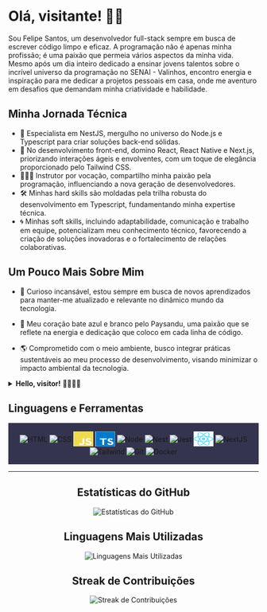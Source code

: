 # Olá, visitante! 👋🏽

Sou Felipe Santos, um desenvolvedor full-stack sempre em busca de escrever código limpo e eficaz. A programação não é apenas minha profissão; é uma paixão que permeia vários aspectos da minha vida. Mesmo após um dia inteiro dedicado a ensinar jovens talentos sobre o incrível universo da programação no SENAI - Valinhos, encontro energia e inspiração para me dedicar a projetos pessoais em casa, onde me aventuro em desafios que demandam minha criatividade e habilidade.

## Minha Jornada Técnica

- 🔭 Especialista em NestJS, mergulho no universo do Node.js e Typescript para criar soluções back-end sólidas.
- 📲 No desenvolvimento front-end, domino React, React Native e Next.js, priorizando interações ágeis e envolventes, com um toque de elegância proporcionado pelo Tailwind CSS.
- 👨🏽‍🏫 Instrutor por vocação, compartilho minha paixão pela programação, influenciando a nova geração de desenvolvedores.
- 🛠 Minhas hard skills são moldadas pela trilha robusta do desenvolvimento em Typescript, fundamentando minha expertise técnica.
- 🌀 Minhas soft skills, incluindo adaptabilidade, comunicação e trabalho em equipe, potencializam meu conhecimento técnico, favorecendo a criação de soluções inovadoras e o fortalecimento de relações colaborativas.

## Um Pouco Mais Sobre Mim

- 💫 Curioso incansável, estou sempre em busca de novos aprendizados para manter-me atualizado e relevante no dinâmico mundo da tecnologia.

- 💙 Meu coração bate azul e branco pelo Paysandu, uma paixão que se reflete na energia e dedicação que coloco em cada linha de código.

- 🌎 Comprometido com o meio ambiente, busco integrar práticas sustentáveis ao meu processo de desenvolvimento, visando minimizar o impacto ambiental da tecnologia.

<details>
  <summary><b>Hello, visitor!</b> 👋🏽🇬🇧</summary>

I'm Felipe Santos, a full-stack developer always striving to write clean and effective code. Programming is not just my profession; it's a passion that permeates various aspects of my life. Even after a full day dedicated to teaching young talents about the incredible world of programming at SENAI - Valinhos, I find the energy and inspiration to dedicate myself to personal projects at home, where I venture into challenges that demand my creativity and skill.

## My Technical Journey

- 🔭 Specializing in NestJS, I dive into the world of Node.js and Typescript to create solid back-end solutions.
- 📲 In front-end development, I excel in React, React Native, and Next.js, prioritizing swift and engaging interactions, enhanced with a touch of elegance provided by Tailwind CSS.
- 👨🏽‍🏫 A teacher by vocation, I share my passion for programming, influencing the new generation of developers.
- 🛠 My hard skills are shaped by the robust path of Typescript development, grounding my technical expertise.
- 🌀 My soft skills, including adaptability, communication, and teamwork, enhance my technical knowledge, favoring the creation of innovative solutions and the strengthening of collaborative relationships.

## A Little More About Me

- 🌿 Insatiably curious, I am always in search of new learnings to keep myself updated and relevant in the dynamic world of technology.

- 💙 My heart beats blue and white for Paysandu, a passion reflected in the energy and dedication I put into every line of code.

- 🌍 Committed to the environment, I seek to integrate sustainable practices into my development process, aiming to minimize the environmental impact of technology.

</details>

## Linguagens e Ferramentas

<div style="display: inline_block; background-color: #34344E" align="center"><br>
  <img align="center" alt="HTML" height="30" width="40" src="https://cdn.jsdelivr.net/gh/devicons/devicon@latest/icons/html5/html5-original.svg">
  <img align="center" alt="CSS" height="30" width="40" src="https://cdn.jsdelivr.net/gh/devicons/devicon@latest/icons/css3/css3-original.svg">
  <img align="center" alt="JS" height="30" width="40" src="https://raw.githubusercontent.com/devicons/devicon/master/icons/javascript/javascript-plain.svg">
  <img align="center" alt="TS" height="30" width="40" src="https://raw.githubusercontent.com/devicons/devicon/master/icons/typescript/typescript-plain.svg">
  <img align="center" alt="Node" height="30" width="40" src="https://cdn.jsdelivr.net/gh/devicons/devicon/icons/nodejs/nodejs-original.svg">
  <img align="center" alt="Nest" height="30" width="40" src="https://cdn.jsdelivr.net/gh/devicons/devicon@latest/icons/nestjs/nestjs-original.svg">
  <img align="center" alt="Jest" height="30" width="40" src="https://cdn.jsdelivr.net/gh/devicons/devicon/icons/jest/jest-plain.svg">
  <img align="center" alt="React" height="30" width="40" src="https://raw.githubusercontent.com/devicons/devicon/master/icons/react/react-original.svg">
  <img align="center" alt="NextJS" height="30" width="30" src="https://www.drupal.org/files/styles/grid-3-2x/public/project-images/nextjs-icon-dark-background.png?itok=0YHs2vTR">
  <img align="center" alt="Tailwind" height="30" width="40" src="https://cdn.jsdelivr.net/gh/devicons/devicon@latest/icons/tailwindcss/tailwindcss-original.svg">
  <img align="center" alt="Git" height="30" src="https://cdn.jsdelivr.net/gh/devicons/devicon/icons/git/git-original.svg">
  <img align="center" alt="Docker" height="40" src="https://cdn.jsdelivr.net/gh/devicons/devicon/icons/docker/docker-original.svg">
  <br><br>

</div>

<hr/>

<div align="center">

## Estatísticas do GitHub

![Estatísticas do GitHub](https://github-readme-stats.vercel.app/api?username=FelipeSantos92Dev&show_icons=true&theme=great-gatsby&include_all_commits=true&count_private=true)

## Linguagens Mais Utilizadas

![Linguagens Mais Utilizadas](https://github-readme-stats.vercel.app/api/top-langs/?username=FelipeSantos92Dev&layout=compact&langs_count=8&theme=great-gatsby)

## Streak de Contribuições

![Streak de Contribuições](https://github-readme-streak-stats.herokuapp.com/?user=FelipeSantos92Dev&theme=great-gatsby)

</div>

